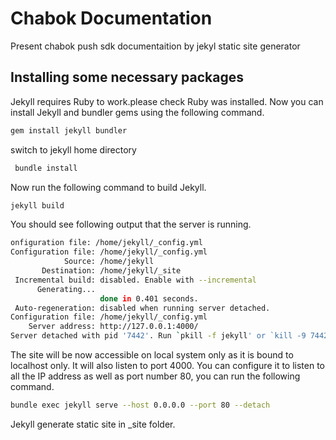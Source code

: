 # Chabok Documentation
Present chabok push sdk documentaition by jekyl static site generator

## Installing some necessary packages

Jekyll requires Ruby to work.please check Ruby was installed.
Now you can install Jekyll and bundler gems using the following command.

```bash
gem install jekyll bundler
```

switch to jekyll home directory

```bash
 bundle install
```

Now run the following command to build Jekyll.

```bash
jekyll build
```

You should see following output that the server is running.

```bash
onfiguration file: /home/jekyll/_config.yml
Configuration file: /home/jekyll/_config.yml
            Source: /home/jekyll
       Destination: /home/jekyll/_site
 Incremental build: disabled. Enable with --incremental
      Generating...
                    done in 0.401 seconds.
 Auto-regeneration: disabled when running server detached.
Configuration file: /home/jekyll/_config.yml
    Server address: http://127.0.0.1:4000/
Server detached with pid '7442'. Run `pkill -f jekyll' or `kill -9 7442' to stop the server.
```

The site will be now accessible on local system only as it is bound to localhost only. It will also listen to port 4000. You can configure it to listen to all the IP address as well as port number 80, you can run the following command.

```bash
bundle exec jekyll serve --host 0.0.0.0 --port 80 --detach
```

Jekyll generate static site in _site folder.